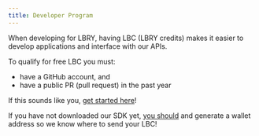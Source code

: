 ```yaml
---
title: Developer Program
---
```


When developing for LBRY, having LBC (LBRY credits) makes it easier to develop applications and interface with our APIs.

To qualify for free LBC you must:

- have a GitHub account, and
- have a public PR (pull request) in the past year

If this sounds like you, <a href="#" class="no-smooth" id="get-started">get started here</a>!

If you have not downloaded our SDK yet, [you should]() and generate a wallet address so we know where to send your LBC!
